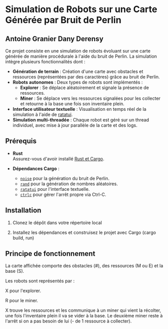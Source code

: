 # Simulation de Robots sur une Carte Générée par Bruit de Perlin 
## Antoine Granier Dany Derensy

Ce projet consiste en une simulation de robots évoluant sur une carte générée de manière procédurale à l'aide du bruit de Perlin. La simulation intègre plusieurs fonctionnalités dont :

- **Génération de terrain** : Création d'une carte avec obstacles et ressources (représentées par des caractères) grâce au bruit de Perlin.
- **Robots autonomes** : Deux types de robots sont implémentés :
  - **Explorer** : Se déplace aléatoirement et signale la présence de ressources.
  - **Miner** : Se déplace vers les ressources signalées pour les collecter et retourne à la base une fois son inventaire plein.
- **Interface utilisateur textuelle** : Visualisation en temps réel de la simulation à l'aide de [ratatui](https://github.com/ratatui-org/ratatui).
- **Simulation multi-threadée** : Chaque robot est géré sur un thread individuel, avec mise à jour parallèle de la carte et des logs.

## Prérequis

- **Rust**  
  Assurez-vous d'avoir installé [Rust et Cargo](https://www.rust-lang.org/fr/tools/install).

- **Dépendances Cargo** :
  - [`noise`](https://crates.io/crates/noise) pour la génération du bruit de Perlin.
  - [`rand`](https://crates.io/crates/rand) pour la génération de nombres aléatoires.
  - [`ratatui`](https://crates.io/crates/ratatui) pour l'interface textuelle.
  - [`ctrlc`](https://crates.io/crates/ctrlc) pour gérer l'arrêt propre via Ctrl-C.

## Installation

1. Clonez le dépôt dans votre répertoire local

2. Installez les dépendances et construisez le projet avec Cargo (cargo build, run)

## Principe de fonctionnement

La carte affichée comporte des obstacles (#), des ressources (M ou E) et la base (S).

Les robots sont représentés par :

X pour l'explorer.

R pour le miner.

X trouve les ressources et les communique à un miner qui vient la récolter, une fois l'inventaire plein il va se vider à la base.
Le deuxième miner reste à l'arrêt si on a pas besoin de lui (- de 1 ressource à collecter).

